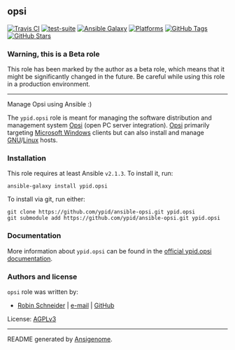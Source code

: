 ## opsi

<!-- This file was generated by Ansigenome. Do not edit this file directly but
     instead have a look at the files in the ./meta/ directory. -->

[![Travis CI](https://img.shields.io/travis/ypid/ansible-opsi.svg?style=flat)](https://travis-ci.org/ypid/ansible-opsi)
[![test-suite](https://img.shields.io/badge/test--suite-ansible--opsi-blue.svg?style=flat)](https://github.com/ypid/test-suite-ypid/tree/master/ansible-opsi/)
[![Ansible Galaxy](https://img.shields.io/badge/galaxy-ypid.opsi-660198.svg?style=flat)](https://galaxy.ansible.com/ypid/opsi)
[![Platforms](https://img.shields.io/badge/platforms-ubuntu%20/%20univention-lightgrey.svg?style=flat)](#)
[![GitHub Tags](https://img.shields.io/github/tag/ypid/ansible-opsi.svg)](https://github.com/ypid/ansible-opsi)
[![GitHub Stars](https://img.shields.io/github/stars/ypid/ansible-opsi.svg)](https://github.com/ypid/ansible-opsi)

### Warning, this is a Beta role

This role has been marked by the author as a beta role, which means that it
might be significantly changed in the future. Be careful while using this role
in a production environment.

***

Manage Opsi using Ansible :)

The `ypid.opsi` role is meant for managing the software distribution and
management system [Opsi][] (open PC server integration). [Opsi][] primarily
targeting [Microsoft Windows][] clients but can also install and manage
[GNU][]/[Linux][] hosts.

[Opsi]: https://en.wikipedia.org/wiki/Opsi
[Microsoft Windows]: https://en.wikipedia.org/wiki/Microsoft_Windows
[GNU]: https://en.wikipedia.org/wiki/GNU_Project
[Linux]: https://en.wikipedia.org/wiki/Linux

### Installation

This role requires at least Ansible `v2.1.3`. To install it, run:

```Shell
ansible-galaxy install ypid.opsi
```

To install via git, run either:

```Shell
git clone https://github.com/ypid/ansible-opsi.git ypid.opsi
git submodule add https://github.com/ypid/ansible-opsi.git ypid.opsi
```

### Documentation

More information about `ypid.opsi` can be found in the
[official ypid.opsi documentation](https://ypid-ansible-roles.readthedocs.io/en/latest/ansible/roles/ansible-opsi/docs/).






### Authors and license

`opsi` role was written by:

- [Robin Schneider](https://me.ypid.de/) | [e-mail](mailto:ypid@riseup.net) | [GitHub](https://github.com/ypid)

License: [AGPLv3](https://tldrlegal.com/license/gnu-affero-general-public-license-v3-%28agpl-3.0%29)

***

README generated by [Ansigenome](https://github.com/nickjj/ansigenome/).
